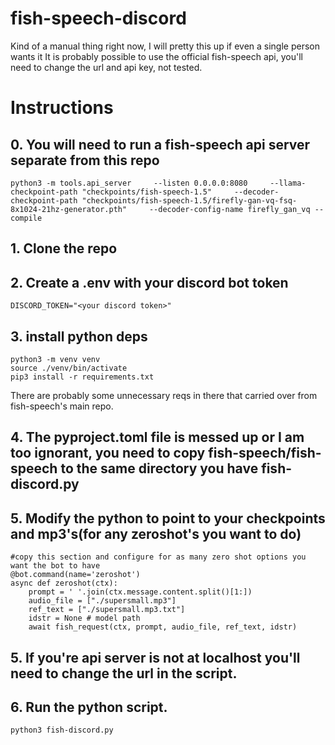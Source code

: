# fish-speech-discord

Kind of a manual thing right now, I will pretty this up if even a single person wants it
It is probably possible to use the official fish-speech api, you'll need to change the url and api key, not tested.

# Instructions

## 0. You will need to run a fish-speech api server separate from this repo

    python3 -m tools.api_server     --listen 0.0.0.0:8080     --llama-checkpoint-path "checkpoints/fish-speech-1.5"     --decoder-checkpoint-path "checkpoints/fish-speech-1.5/firefly-gan-vq-fsq-8x1024-21hz-generator.pth"     --decoder-config-name firefly_gan_vq --compile

## 1. Clone the repo
## 2. Create a .env with your discord bot token

    DISCORD_TOKEN="<your discord token>"    

## 3. install python deps

    python3 -m venv venv
    source ./venv/bin/activate
    pip3 install -r requirements.txt

There are probably some unnecessary reqs in there that carried over from fish-speech's main repo.

## 4. The pyproject.toml file is messed up or I am too ignorant, you need to copy fish-speech/fish-speech to the same directory you have fish-discord.py

## 5. Modify the python to point to your checkpoints and mp3's(for any zeroshot's you want to do) 

    #copy this section and configure for as many zero shot options you want the bot to have
    @bot.command(name='zeroshot')
    async def zeroshot(ctx):
        prompt = ' '.join(ctx.message.content.split()[1:])
        audio_file = ["./supersmall.mp3"]
        ref_text = ["./supersmall.mp3.txt"]
        idstr = None # model path
        await fish_request(ctx, prompt, audio_file, ref_text, idstr)

## 5. If you're api server is not at localhost you'll need to change the url in the script.

## 6. Run the python script.

    python3 fish-discord.py
